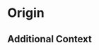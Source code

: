 Origin
======

<!-- Please replace this with issue number this PR is for. -->
<!-- If one does not exist, please create one before creating the PR. -->

Additional Context
------------------

<!-- Please add any additional context here. -->
<!-- If there is none, please delete this whole section. -->
